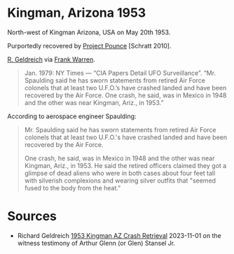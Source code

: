 # Kingman, Arizona 1953

North-west of Kingman Arizona, USA on May 20th 1953.

Purportedly recovered by [Project Pounce](../../projects/pounce.md) [Schratt 2010].

[R. Geldreich](https://medium.com/@richgel99/crash-retrieval-leak-timeline-4b75b8ef529a) via [Frank Warren](https://rense.com/general13/historic_ciasurvel.htm).

> Jan. 1979: NY Times — “CIA Papers Detail UFO Surveillance”.
> “Mr. Spaulding said he has sworn statements from retired Air Force colonels that at least two U.F.O.’s have crashed landed and have been recovered by the Air Force.
> One crash, he said, was in Mexico in 1948 and the other was near Kingman, Ariz., in 1953.”

According to aerospace engineer Spaulding:

> Mr. Spaulding said he has sworn statements from retired Air Force colonels that at least two U.F.O.'s have crashed landed and have been recovered by the Air Force.
> 
> One crash, he said, was in Mexico in 1948 and the other was near Kingman, Ariz., in 1953.
> He said the retired officers claimed they got a glimpse of dead aliens who were in both cases about
> four feet tall with silverish complexions and wearing silver outfits that "seemed fused to the body from the heat." 

# Sources

- Richard Geldreich [1953 Kingman AZ Crash Retrieval](https://medium.com/@richgel99/1953-kingman-az-crash-retrieval-6eac40d724c7) 2023-11-01 on the witness testimony of Arthur Glenn (or Glen) Stansel Jr.
